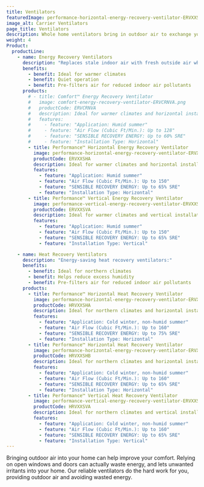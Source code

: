 ```yaml
---
title: Ventilators
featuredImage: performance-horizontal-energy-recovery-ventilator-ERVXXSH.png
image_alt: Carrier Ventilators
page_title: Ventilators
description: Whole home ventilators bring in outdoor air to exchange your indoor air and help your system remain energy efficient.
weight: 4
Product:
  productLine:
    - name: Energy Recovery Ventilators
      description: "Replaces stale indoor air with fresh outside air while helping to balance humidity:"
      benefits:
        - benefit: Ideal for warmer climates
        - benefit: Quiet operation
        - benefit: Pre-filters air for reduced indoor air pollutants
      products:
        # - title: Comfort™ Energy Recovery Ventilator
        #   image: comfort-energy-recovery-ventilator-ERVCRNVA.png
        #   productCode: ERVCRNVA
        #   description: Ideal for warmer climates and horizontal installations. Offers airflow up to 128 cubic feet per minute.
        #   features:
        #     - feature: "Application: Humid summer"
        #     - feature: "Air Flow (Cubic Ft/Min.): Up to 128"
        #     - feature: "SENSIBLE RECOVERY ENERGY: Up to 60% SRE"
        #     - feature: "Installation Type: Horizontal"
        - title: Performance™ Horizontal Energy Recovery Ventilator
          image: performance-horizontal-energy-recovery-ventilator-ERVXXSH.png
          productCode: ERVXXSHA
          description: Ideal for warmer climates and horizontal installations. Offers airflow up to 150 cubic feet per minute.
          features:
            - feature: "Application: Humid summer"
            - feature: "Air Flow (Cubic Ft/Min.): Up to 150"
            - feature: "SENSIBLE RECOVERY ENERGY: Up to 65% SRE"
            - feature: "Installation Type: Horizontal"
        - title: Performance™ Vertical Energy Recovery Ventilator
          image: performance-vertical-energy-recovery-ventilator-ERVXXSV.png
          productCode: ERVXXSVA
          description: Ideal for warmer climates and vertical installations. Offers airflow up to 150 cubic feet per minute.
          features:
            - feature: "Application: Humid summer"
            - feature: "Air Flow (Cubic Ft/Min.): Up to 150"
            - feature: "SENSIBLE RECOVERY ENERGY: Up to 65% SRE"
            - feature: "Installation Type: Vertical"

    - name: Heat Recovery Ventilators
      description: "Energy-saving heat recovery ventilators:"
      benefits:
        - benefit: Ideal for northern climates
        - benefit: Helps reduce excess humidity
        - benefit: Pre-filters air for reduced indoor air pollutants
      products:
        - title: Performance™ Horizontal Heat Recovery Ventilator
          image: performance-horizontal-energy-recovery-ventilator-ERVXXSH.png
          productCode: HRVXXSHA
          description: Ideal for northern climates and horizontal installations. Offers airflow up to up to 160 cubic feet per minute.
          features:
            - feature: "Application: Cold winter, non-humid summer"
            - feature: "Air Flow (Cubic Ft/Min.): Up to 160"
            - feature: "SENSIBLE RECOVERY ENERGY: Up to 75% SRE"
            - feature: "Installation Type: Horizontal"
        - title: Performance™ Horizontal Heat Recovery Ventilator
          image: performance-horizontal-energy-recovery-ventilator-ERVXXSH.png
          productCode: HRVXXSHB
          description: Ideal for northern climates and horizontal installations. Offers airflow up to up to 160 cubic feet per minute.
          features:
            - feature: "Application: Cold winter, non-humid summer"
            - feature: "Air Flow (Cubic Ft/Min.): Up to 160"
            - feature: "SENSIBLE RECOVERY ENERGY: Up to 65% SRE"
            - feature: "Installation Type: Horizontal"
        - title: Performance™ Vertical Heat Recovery Ventilator
          image: performance-vertical-energy-recovery-ventilator-ERVXXSV.png
          productCode: HRVXXSVA
          description: Ideal for northern climates and vertical installations. Offers airflow up to 160 cubic feet per minute
          features:
            - feature: "Application: Cold winter, non-humid summer"
            - feature: "Air Flow (Cubic Ft/Min.): Up to 160"
            - feature: "SENSIBLE RECOVERY ENERGY: Up to 65% SRE"
            - feature: "Installation Type: Vertical"
---
```


Bringing outdoor air into your home can help improve your comfort. Relying on open windows and doors can actually waste energy, and lets unwanted irritants into your home. Our reliable ventilators do the hard work for you, providing outdoor air and avoiding wasted energy.

